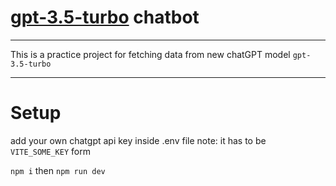# [gpt-3.5-turbo](https://openai.com/blog/introducing-chatgpt-and-whisper-apis#:~:text=The%20ChatGPT%20model%20family%20we%20are%20releasing%20today%2C%20gpt%2D3.5%2Dturbo) chatbot

---

This is a practice project for fetching data from new chatGPT model `gpt-3.5-turbo`

---

# Setup

add your own chatgpt api key inside .env file
note: it has to be `VITE_SOME_KEY` form

`npm i`
then
`npm run dev`
